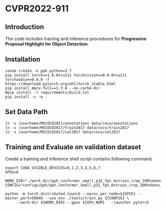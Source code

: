 # CVPR2022-911

## Introduction
The code includes training and inference procedures for **Progressive Proposal Highlight for Object Detection**.

## Installation
```
conda create -n pph python=3.7
pip install torch==1.8.0+cu111 torchvision==0.9.0+cu111 torchaudio==0.8.0 -f https://download.pytorch.org/whl/torch_stable.html
pip install mmcv-full==1.3.8 --no-cache-dir
#pip install -r requirements/build.txt
pip install -v -e .
```

## Set Data Path
```
ln -s /userhome/MSCOCO2017/annotations data/coco/annotations
ln -s /userhome/MSCOCO2017/train2017 data/coco/train2017
ln -s /userhome/MSCOCO2017/val2017 data/coco/val2017
```

## Training and Evaluate on validation dataset 

Create a training and inference shell script contains following command.

```
export CUDA_VISIBLE_DEVICES=0,1,2,3,4,5,6,7
GPUS=8

WORK_DIR="./work_dir/pph_conformer_small_p32_fpn_mstrain_crop_100tokens_3x_coco"
CONFIG="configs/pph/pph_conformer_small_p32_fpn_mstrain_crop_100tokens_3x_coco.py"

python -m torch.distributed.launch --nproc_per_node=${GPUS} --master_port=50040 --use_env ./tools/train.py ${CONFIG} \
     --work-dir ${WORK_DIR} --gpus ${GPU_NUM}  --launcher pytorch
```
